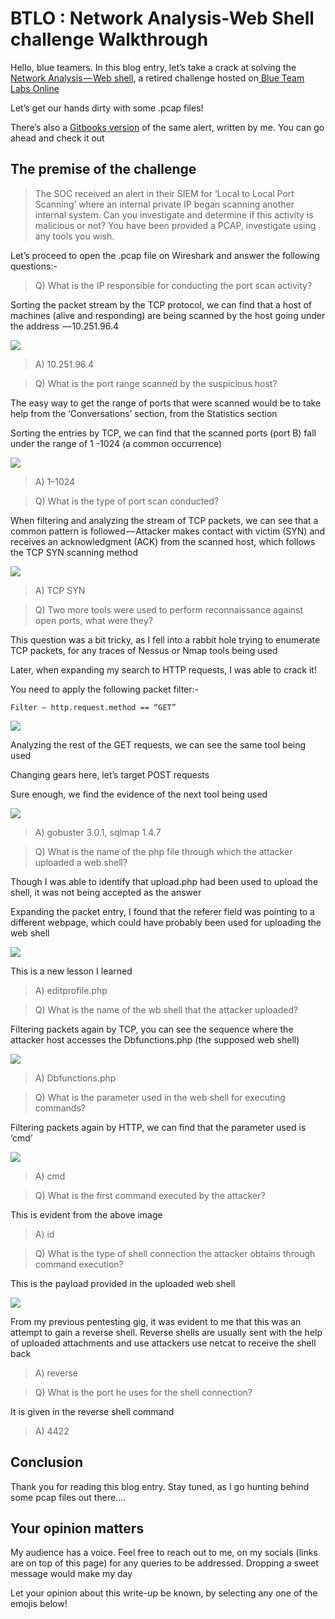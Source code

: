 # BTLO : Network Analysis-Web Shell challenge Walkthrough

Hello, blue teamers. In this blog entry, let’s take a crack at solving the [Network Analysis — Web shell](https://blueteamlabs.online/home/challenge/12), a retired challenge hosted on[ Blue Team Labs Online](https://blueteamlabs.online/home)

Let’s get our hands dirty with some .pcap files!

There’s also a [Gitbooks version](https://noelatvitb.gitbook.io/blue-team-investigations/lets-defend-blue-team-walkthroughs/soc-101-phishing-mail-detected-alert-walkthrough) of the same alert, written by me. You can go ahead and check it out

## The premise of the challenge

> The SOC received an alert in their SIEM for ‘Local to Local Port Scanning’ where an internal private IP began scanning another internal system. Can you investigate and determine if this activity is malicious or not? You have been provided a PCAP, investigate using any tools you wish.

Let’s proceed to open the .pcap file on Wireshark and answer the following questions:-

> Q) What is the IP responsible for conducting the port scan activity?

Sorting the packet stream by the TCP protocol, we can find that a host of machines (alive and responding) are being scanned by the host going under the address  — 10.251.96.4

&#x20;                                        ![](https://cdn-images-1.medium.com/max/1000/1\*Vt47c7nN7tZFzPgxDCeMBQ.png)

> A) 10.251.96.4

> Q) What is the port range scanned by the suspicious host?

The easy way to get the range of ports that were scanned would be to take help from the ‘Conversations’ section, from the Statistics section

Sorting the entries by TCP, we can find that the scanned ports (port B) fall under the range of 1 -1024 (a common occurrence)

&#x20;                                          ![](https://cdn-images-1.medium.com/max/1000/1\*TQClGCYoC2EnanyhRkjaxg.png)

> A) 1–1024

> Q) What is the type of port scan conducted?

When filtering and analyzing the stream of TCP packets, we can see that a common pattern is followed — Attacker makes contact with victim (SYN) and receives an acknowledgment (ACK) from the scanned host, which follows the TCP SYN scanning method

&#x20;                                           ![](https://cdn-images-1.medium.com/max/1000/1\*RggpNeFHLXyDOQfaFru5pw.png)

> A) TCP SYN

> Q) Two more tools were used to perform reconnaissance against open ports, what were they?

This question was a bit tricky, as I fell into a rabbit hole trying to enumerate TCP packets, for any traces of Nessus or Nmap tools being used

Later, when expanding my search to HTTP requests, I was able to crack it!

You need to apply the following packet filter:-

```
Filter — http.request.method == “GET”
```

&#x20;                                            ![](https://cdn-images-1.medium.com/max/1000/1\*dgzWokgvbiviTFynaA6qTQ.png)

Analyzing the rest of the GET requests, we can see the same tool being used

Changing gears here, let’s target POST requests

Sure enough, we find the evidence of the next tool being used&#x20;

&#x20;                                        ![](https://cdn-images-1.medium.com/max/1000/1\*hpTp7I\_x9gs0SZGw7P1SsQ.png)

> A) gobuster 3.0.1, sqlmap 1.4.7

> Q) What is the name of the php file through which the attacker uploaded a web shell?

Though I was able to identify that upload.php had been used to upload the shell, it was not being accepted as the answer

Expanding the packet entry, I found that the referer field was pointing to a different webpage, which could have probably been used for uploading the web shell

&#x20;                                           ![](https://cdn-images-1.medium.com/max/1000/1\*07RkwkMCa80KXffwm1\_1Dg.png)

This is a new lesson I learned

> A) editprofile.php

> Q) What is the name of the wb shell that the attacker uploaded?

Filtering packets again by TCP, you can see the sequence where the attacker host accesses the Dbfunctions.php (the supposed web shell)

&#x20;                                         ![](https://cdn-images-1.medium.com/max/1000/1\*ee0FBJHg0CqR\_pY-UGFK\_w.png)

> A) Dbfunctions.php

> Q) What is the parameter used in the web shell for executing commands?

Filtering packets again by HTTP, we can find that the parameter used is ‘cmd’

&#x20;                                         ![](https://cdn-images-1.medium.com/max/1000/1\*C0vmrSbD6M7ynCCA1sb1-w.png)

> A) cmd

> Q) What is the first command executed by the attacker?&#x20;

This is evident from the above image

> A) id

> Q) What is the type of shell connection the attacker obtains through command execution?

This is the payload provided in the uploaded web shell&#x20;

&#x20;                                              ![](https://cdn-images-1.medium.com/max/1000/1\*UJ2b0p-aMoFd6YCXM7GKBg.png)

From my previous pentesting gig, it was evident to me that this was an attempt to gain a reverse shell. Reverse shells are usually sent with the help of uploaded attachments and use attackers use netcat to receive the shell back

> A) reverse

> Q) What is the port he uses for the shell connection?

It is given in the reverse shell command&#x20;

> A) 4422

## Conclusion

Thank you for reading this blog entry. Stay tuned, as I go hunting behind some pcap files out there....

## Your opinion matters

My audience has a voice. Feel free to reach out to me, on my socials (links are on top of this page) for any queries to be addressed. Dropping a sweet message would make my day

Let your opinion about this write-up be known, by selecting any one of the emojis below!

